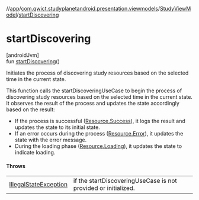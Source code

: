 //[app](../../../index.md)/[com.qwict.studyplanetandroid.presentation.viewmodels](../index.md)/[StudyViewModel](index.md)/[startDiscovering](start-discovering.md)

# startDiscovering

[androidJvm]\
fun [startDiscovering](start-discovering.md)()

Initiates the process of discovering study resources based on the selected time in the current state.

This function calls the startDiscoveringUseCase to begin the process of discovering study resources based on the selected time in the current state. It observes the result of the process and updates the state accordingly based on the result:

- 
   If the process is successful ([Resource.Success](../../com.qwict.studyplanetandroid.common/-resource/-success/index.md)), it logs the result and updates the state to its initial state.
- 
   If an error occurs during the process ([Resource.Error](../../com.qwict.studyplanetandroid.common/-resource/-error/index.md)), it updates the state with the error message.
- 
   During the loading phase ([Resource.Loading](../../com.qwict.studyplanetandroid.common/-resource/-loading/index.md)), it updates the state to indicate loading.

#### Throws

| | |
|---|---|
| [IllegalStateException](https://kotlinlang.org/api/latest/jvm/stdlib/kotlin/-illegal-state-exception/index.html) | if the startDiscoveringUseCase is not provided or initialized. |
